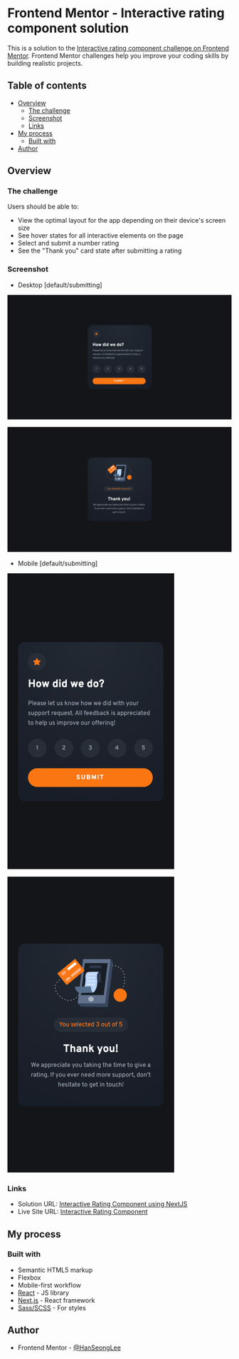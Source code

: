 # Frontend Mentor - Interactive rating component solution

This is a solution to the [Interactive rating component challenge on Frontend Mentor](https://www.frontendmentor.io/challenges/interactive-rating-component-koxpeBUmI). Frontend Mentor challenges help you improve your coding skills by building realistic projects.

## Table of contents

- [Overview](#overview)
  - [The challenge](#the-challenge)
  - [Screenshot](#screenshot)
  - [Links](#links)
- [My process](#my-process)
  - [Built with](#built-with)
- [Author](#author)

## Overview

### The challenge

Users should be able to:

- View the optimal layout for the app depending on their device's screen size
- See hover states for all interactive elements on the page
- Select and submit a number rating
- See the "Thank you" card state after submitting a rating

### Screenshot
* Desktop [default/submitting]

![Desktop default](./screenshots/desktop.png)

![Desktop submitting](./screenshots/desktop-submitting.png)

* Mobile [default/submitting]

![Mobile default](./screenshots/mobile.png)

![Mobile thank you](./screenshots/mobile-submitting.png)

### Links

- Solution URL: [Interactive Rating Component using NextJS](https://www.frontendmentor.io/solutions/interactive-rating-component-using-nextjs-SJdLOE4X9)
- Live Site URL: [Interactive Rating Component](https://interactive-rating-component-hanseonglee.vercel.app)

## My process

### Built with

- Semantic HTML5 markup
- Flexbox
- Mobile-first workflow
- [React](https://reactjs.org/) - JS library
- [Next.js](https://nextjs.org/) - React framework
- [Sass/SCSS](https://sass-lang.com/) - For styles

## Author

- Frontend Mentor - [@HanSeongLee](https://www.frontendmentor.io/profile/HanSeongLee)

